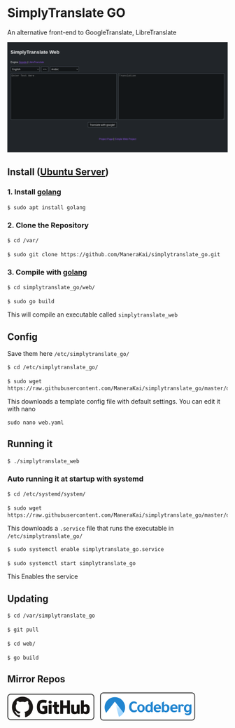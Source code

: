 # SimplyTranslate GO
An alternative front-end to GoogleTranslate, LibreTranslate

![screenshot1](./docs/screenshot1.png)

## Install ([Ubuntu Server](https://ubuntu.com/download/server))
### 1. Install [golang](https://golang.org/)
```
$ sudo apt install golang
```

### 2. Clone the Repository
```
$ cd /var/

$ sudo git clone https://github.com/ManeraKai/simplytranslate_go.git
```

### 3. Compile with [golang](https://golang.org/)
```
$ cd simplytranslate_go/web/

$ sudo go build
```
This will compile an executable called `simplytranslate_web`

## Config
Save them here `/etc/simplytranslate_go/`
```
$ cd /etc/simplytranslate_go/

$ sudo wget https://raw.githubusercontent.com/ManeraKai/simplytranslate_go/master/docs/web.yaml
```
This downloads a template config file with default settings. You can edit it with nano
```
sudo nano web.yaml
```

## Running it
```
$ ./simplytranslate_web
```

### Auto running it at startup with systemd
```
$ cd /etc/systemd/system/

$ sudo wget https://raw.githubusercontent.com/ManeraKai/simplytranslate_go/master/docs/simplytranslate_go.service
```
This downloads a `.service` file that runs the executable in `/etc/simplytranslate_go/`
```
$ sudo systemctl enable simplytranslate_go.service

$ sudo systemctl start simplytranslate_go
```
This Enables the service


## Updating
```
$ cd /var/simplytranslate_go

$ git pull

$ cd web/

$ go build
```

## Mirror Repos
[![GitHub](https://raw.githubusercontent.com/ManeraKai/manerakai/main/icons/github.svg)](https://github.com/ManeraKai/simplytranslate_go)&nbsp;&nbsp;
[![Codeberg](https://raw.githubusercontent.com/ManeraKai/manerakai/main/icons/codeberg.svg)](https://codeberg.org/ManeraKai/simplytranslate_go)&nbsp;&nbsp;